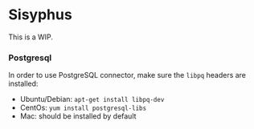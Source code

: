 Sisyphus
=====

This is a WIP.


### Postgresql

In order to use PostgreSQL connector, make sure the `libpq` headers are installed:

- Ubuntu/Debian: `apt-get install libpq-dev`
- CentOs: `yum install postgresql-libs`
- Mac: should be installed by default


